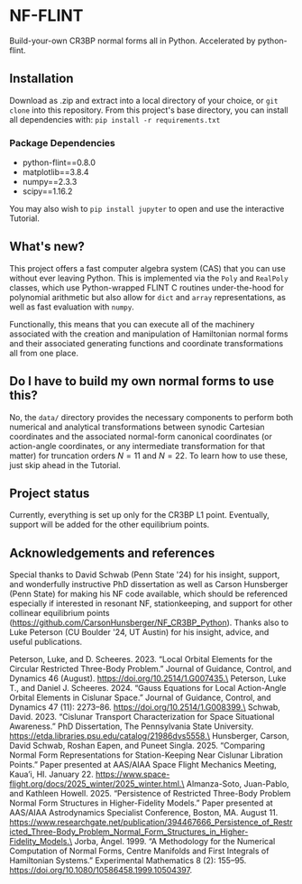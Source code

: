 # NF-FLINT
Build-your-own CR3BP normal forms all in Python. Accelerated by python-flint. 

## Installation
Download as .zip and extract into a local directory of your choice, or `git clone` into this repository. From this project's base directory, you can install all dependencies with:
`pip install -r requirements.txt`

### Package Dependencies
* python-flint==0.8.0
* matplotlib==3.8.4
* numpy==2.3.3
* scipy==1.16.2

You may also wish to `pip install jupyter` to open and use the interactive Tutorial. 

## What's new?
This project offers a fast computer algebra system (CAS) that you can use without ever leaving Python. This is implemented via the `Poly` and `RealPoly` classes, which use Python-wrapped FLINT C routines under-the-hood for polynomial arithmetic but also allow for `dict` and `array` representations, as well as fast evaluation with `numpy`.  

Functionally, this means that you can execute all of the machinery associated with the creation and manipulation of Hamiltonian normal forms and their associated generating functions and coordinate transformations all from one place. 

## Do I have to build my own normal forms to use this?
No, the `data/` directory provides the necessary components to perform both numerical and analytical transformations between synodic Cartesian coordinates and the associated normal-form canonical coordinates (or action-angle coordinates, or any intermediate transformation for that matter) for truncation orders $N=11$ and $N=22$. To learn how to use these, just skip ahead in the Tutorial. 

## Project status
Currently, everything is set up only for the CR3BP L1 point. Eventually, support will be added for the other equilibrium points. 

## Acknowledgements and references
Special thanks to David Schwab (Penn State '24) for his insight, support, and wonderfully instructive PhD dissertation as well as Carson Hunsberger (Penn State) for making his NF code available, which should be referenced especially if interested in resonant NF, stationkeeping, and support for other collinear equilibrium points (https://github.com/CarsonHunsberger/NF_CR3BP_Python). Thanks also to Luke Peterson (CU Boulder '24, UT Austin) for his insight, advice, and useful publications. 

Peterson, Luke, and D. Scheeres. 2023. “Local Orbital Elements for the Circular Restricted Three-Body Problem.” Journal of Guidance, Control, and Dynamics 46 (August). https://doi.org/10.2514/1.G007435.\
Peterson, Luke T., and Daniel J. Scheeres. 2024. “Gauss Equations for Local Action-Angle Orbital Elements in Cislunar Space.” Journal of Guidance, Control, and Dynamics 47 (11): 2273–86. https://doi.org/10.2514/1.G008399.\
Schwab, David. 2023. “Cislunar Transport Characterization for Space Situational Awareness.” PhD Dissertation, The Pennsylvania State University. https://etda.libraries.psu.edu/catalog/21986dvs5558.\
Hunsberger, Carson, David Schwab, Roshan Eapen, and Puneet Singla. 2025. “Comparing Normal Form Representations for Station-Keeping Near Cislunar Libration Points.” Paper presented at AAS/AIAA Space Flight Mechanics Meeting, Kaua’i, HI. January 22. https://www.space-flight.org/docs/2025_winter/2025_winter.html.\
Almanza-Soto, Juan-Pablo, and Kathleen Howell. 2025. “Persistence of Restricted Three-Body Problem Normal Form Structures in Higher-Fidelity Models.” Paper presented at AAS/AIAA Astrodynamics Specialist Conference, Boston, MA. August 11. https://www.researchgate.net/publication/394467666_Persistence_of_Restricted_Three-Body_Problem_Normal_Form_Structures_in_Higher-Fidelity_Models.\
Jorba, Àngel. 1999. “A Methodology for the Numerical Computation of Normal Forms, Centre Manifolds and First Integrals of Hamiltonian Systems.” Experimental Mathematics 8 (2): 155–95. https://doi.org/10.1080/10586458.1999.10504397.
